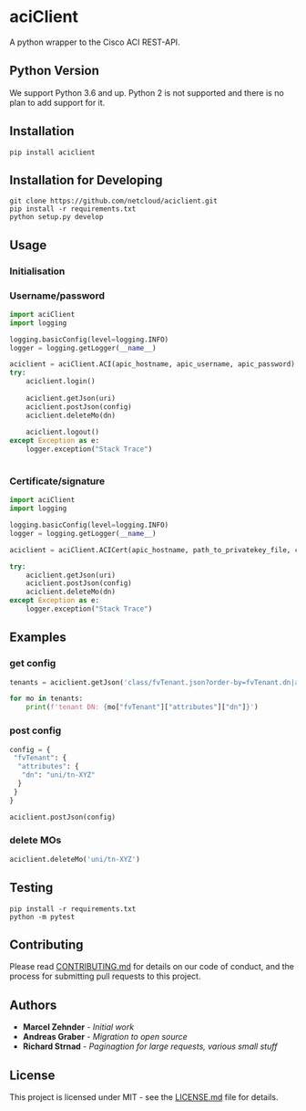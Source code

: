 # aciClient

A python wrapper to the Cisco ACI REST-API.

## Python Version

We support Python 3.6 and up. Python 2 is not supported and there is no plan to add support for it.

## Installation
``pip install aciclient``

## Installation for Developing
```
git clone https://github.com/netcloud/aciclient.git
pip install -r requirements.txt
python setup.py develop
```

## Usage

### Initialisation

### Username/password
```python
import aciClient
import logging

logging.basicConfig(level=logging.INFO)
logger = logging.getLogger(__name__)

aciclient = aciClient.ACI(apic_hostname, apic_username, apic_password)
try:
    aciclient.login()
    
    aciclient.getJson(uri)
    aciclient.postJson(config)
    aciclient.deleteMo(dn)
    
    aciclient.logout()
except Exception as e:
    logger.exception("Stack Trace")
    
```

### Certificate/signature
```python
import aciClient
import logging

logging.basicConfig(level=logging.INFO)
logger = logging.getLogger(__name__)

aciclient = aciClient.ACICert(apic_hostname, path_to_privatekey_file, certificate_dn)

try:
    aciclient.getJson(uri)
    aciclient.postJson(config)
    aciclient.deleteMo(dn)
except Exception as e:
    logger.exception("Stack Trace")
```

## Examples

### get config
```python
tenants = aciclient.getJson('class/fvTenant.json?order-by=fvTenant.dn|asc')

for mo in tenants:
    print(f'tenant DN: {mo["fvTenant"]["attributes"]["dn"]}')
```

### post config
```python
config = {
 "fvTenant": {
  "attributes": {
   "dn": "uni/tn-XYZ"
  }
 }
}

aciclient.postJson(config)
```

### delete MOs
```python
aciclient.deleteMo('uni/tn-XYZ')
```

## Testing

```
pip install -r requirements.txt
python -m pytest
```
## Contributing

Please read [CONTRIBUTING.md](https://github.com/netcloud/aciClient/blob/master/CONTRIBUTING.md) for details on our code 
of conduct, and the process for submitting pull requests to this project.

## Authors

* **Marcel Zehnder** - *Initial work*
* **Andreas Graber** - *Migration to open source*
* **Richard Strnad** - *Paginagtion for large requests, various small stuff*

## License

This project is licensed under MIT - see the [LICENSE.md](https://github.com/netcloud/aciClient/blob/master/LICENSE.md) file for details. 
